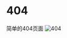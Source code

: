 # 404
简单的404页面
<img src="https://zhqy2021-1257629091.cos.ap-nanjing.myqcloud.com/web/404/404.png" title="404" style="max-width: 100%;">
